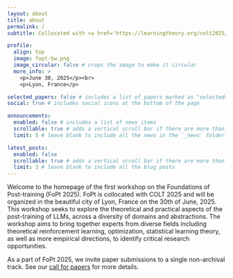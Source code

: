 ```yaml
---
layout: about
title: about
permalink: /
subtitle: Collocated with <a href='https://learningtheory.org/colt2025/'>COLT 2025</a>.

profile:
  align: top
  image: fopt-bw.png
  image_circular: false # crops the image to make it circular
  more_info: >
    <p>June 30, 2025</p><br>
    <p>Lyon, France</p>

selected_papers: false # includes a list of papers marked as "selected={true}"
social: true # includes social icons at the bottom of the page

announcements:
  enabled: false # includes a list of news items
  scrollable: true # adds a vertical scroll bar if there are more than 3 news items
  limit: 5 # leave blank to include all the news in the `_news` folder

latest_posts:
  enabled: false
  scrollable: true # adds a vertical scroll bar if there are more than 3 new posts items
  limit: 3 # leave blank to include all the blog posts
---
```


Welcome to the homepage of the first workshop on the Foundations of Post-training (FoPt 2025). FoPt is collocated with COLT 2025 and will be organized in the beautiful city of Lyon, France on the 30th of June, 2025. This workshop seeks to explore the theoretical and practical aspects of the post-training of LLMs, across a diversity of domains and abstractions. The workshop aims to bring together experts from diverse fields including theoretical reinforcement learning, optimization, statistical learning theory, as well as more empirical directions, to identify critical research opportunities.

As a part of FoPt 2025, we invite paper submissions to a single non-archival track. See our [call for papers](https://fopt-workshop.github.io/cfp/) for more details.